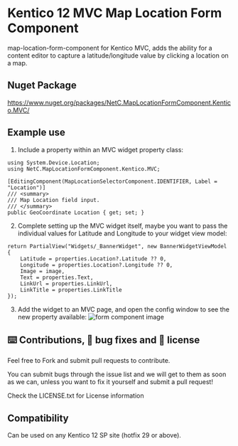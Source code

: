 # Kentico 12 MVC Map Location Form Component
map-location-form-component for Kentico MVC, adds the ability for a content editor to capture a latitude/longitude value by clicking a location on a map.

## Nuget Package
https://www.nuget.org/packages/NetC.MapLocationFormComponent.Kentico.MVC/

## Example use
1. Include a property within an MVC widget property class:
```
using System.Device.Location;
using NetC.MapLocationFormComponent.Kentico.MVC;
```

```
[EditingComponent(MapLocationSelectorComponent.IDENTIFIER, Label = "Location")]
/// <summary>
/// Map Location field input.
/// </summary>
public GeoCoordinate Location { get; set; }
```

2. Complete setting up the MVC widget itself, maybe you want to pass the individual values for Latitude and Longitude to your widget view model:
```
return PartialView("Widgets/_BannerWidget", new BannerWidgetViewModel
{
	Latitude = properties.Location?.Latitude ?? 0,
	Longitude = properties.Location?.Longitude ?? 0,
	Image = image,
	Text = properties.Text,
	LinkUrl = properties.LinkUrl,
	LinkTitle = properties.LinkTitle
});
```

3. Add the widget to an MVC page, and open the config window to see the new property available:
![form component image](https://raw.githubusercontent.com/liamgold/map-location-form-component/master/img/FormComponent.png)

## ⌨️ Contributions, 🐛 bug fixes and 📜 license
Feel free to Fork and submit pull requests to contribute.

You can submit bugs through the issue list and we will get to them as soon as we can, unless you want to fix it yourself and submit a pull request!

Check the LICENSE.txt for License information

## Compatibility
Can be used on any Kentico 12 SP site (hotfix 29 or above).
